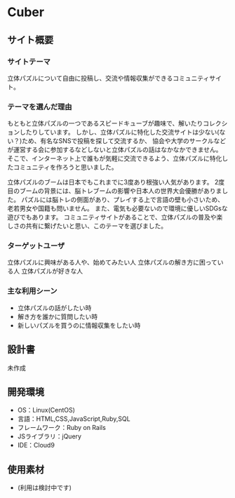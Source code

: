 # Cuber

## サイト概要
### サイトテーマ
立体パズルについて自由に投稿し、交流や情報収集ができるコミュニティサイト。

### テーマを選んだ理由
もともと立体パズルの一つであるスピードキューブが趣味で、解いたりコレクションしたりしています。
しかし、立体パズルに特化した交流サイトは少ない(ない？)ため、有名なSNSで投稿を探して交流するか、
協会や大学のサークルなどが運営する会に参加するなどしないと立体パズルの話はなかなかできません。
そこで、インターネット上で誰もが気軽に交流できるよう、立体パズルに特化したコミュニティを作ろうと思いました。

立体パズルのブームは日本でもこれまでに3度あり根強い人気があります。
2度目のブームの背景には、脳トレブームの影響や日本人の世界大会優勝がありました。
パズルには脳トレの側面があり、プレイする上で言語の壁も小さいため、老若男女や国籍も問いません。
また、電気も必要ないので環境に優しいSDGsな遊びでもあります。
コミュニティサイトがあることで、立体パズルの普及や楽しさの共有に繋げたいと思い、このテーマを選びました。


### ターゲットユーザ
立体パズルに興味がある人や、始めてみたい人
立体パズルの解き方に困っている人
立体パズルが好きな人


### 主な利用シーン
- 立体パズルの話がしたい時
- 解き方を誰かに質問したい時
- 新しいパズルを買うのに情報収集をしたい時


## 設計書
未作成

## 開発環境
- OS：Linux(CentOS)
- 言語：HTML,CSS,JavaScript,Ruby,SQL
- フレームワーク：Ruby on Rails
- JSライブラリ：jQuery
- IDE：Cloud9

## 使用素材
- (利用は検討中です)
